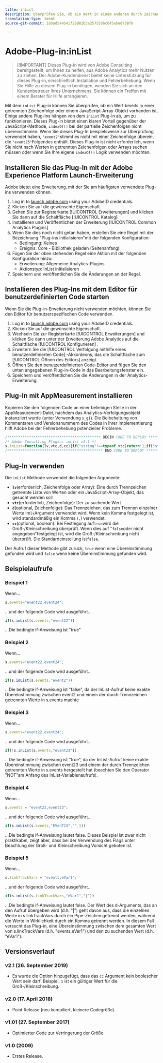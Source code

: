 ```yaml
---
title: inList
description: Überprüfen Sie, ob ein Wert in einem anderen durch Zeichen getrennten Wert enthalten ist.
translation-type: tm+mt
source-git-commit: 180ad544541f25d02b3a257559bc045abed7387b

---
```



# Adobe-Plug-in:inList

> [!IMPORTANT] Dieses Plug-in wird von Adobe Consulting bereitgestellt, um Ihnen zu helfen, aus Adobe Analytics mehr Nutzen zu ziehen. Der Adobe-Kundendienst bietet keine Unterstützung für dieses Plug-in, einschließlich Installation und Fehlerbehebung. Wenn Sie Hilfe zu diesem Plug-in benötigen, wenden Sie sich an den Kundenbetreuer Ihres Unternehmens. Sie können ein Treffen mit einem Berater für Hilfe arrangieren.

Mit dem `inList` Plug-in können Sie überprüfen, ob ein Wert bereits in einer getrennten Zeichenfolge oder einem JavaScript-Array-Objekt vorhanden ist. Einige andere Plug-Ins hängen von dem `inList` Plug-In ab, um zu funktionieren. Dieses Plug-in bietet einen klaren Vorteil gegenüber der JavaScript-Methode, `indexOf()` bei der partielle Zeichenfolgen nicht übereinstimmen. Wenn Sie dieses Plug-In beispielsweise zur Überprüfung verwendet haben, `"event2"`stimmt es nicht mit einer Zeichenfolge überein, die `"event25"`Folgendes enthält. Dieses Plug-in ist nicht erforderlich, wenn Sie nicht nach Werten in getrennten Zeichenfolgen oder Arrays suchen müssen oder wenn Sie Ihre eigene `indexOf()` Logik verwenden möchten.

## Installieren Sie das Plug-In mit der Adobe Experience Platform Launch-Erweiterung

Adobe bietet eine Erweiterung, mit der Sie am häufigsten verwendete Plug-ins verwenden können.

1. Log in to [launch.adobe.com](https://launch.adobe.com) using your AdobeID credentials.
1. Klicken Sie auf die gewünschte Eigenschaft.
1. Gehen Sie zur Registerkarte [!UICONTROL Erweiterungen] und klicken Sie dann auf die Schaltfläche [!UICONTROL Katalog]
1. Installieren und Veröffentlichen der Erweiterung [!UICONTROL Common Analytics Plugins]
1. Wenn Sie dies noch nicht getan haben, erstellen Sie eine Regel mit der Bezeichnung &quot;Plug-ins initialisieren&quot;mit der folgenden Konfiguration:
   * Bedingung: Keines
   * Ereignis: Core - Bibliothek geladen (Seitenanfang)
1. Fügen Sie der oben stehenden Regel eine Aktion mit der folgenden Konfiguration hinzu:
   * Erweiterung: Allgemeine Analytics-Plugins
   * Aktionstyp: InList initialisieren
1. Speichern und veröffentlichen Sie die Änderungen an der Regel.

## Installieren des Plug-Ins mit dem Editor für benutzerdefinierten Code starten

Wenn Sie die Plug-in-Erweiterung nicht verwenden möchten, können Sie den Editor für benutzerspezifischen Code verwenden.

1. Log in to [launch.adobe.com](https://launch.adobe.com) using your AdobeID credentials.
1. Klicken Sie auf die gewünschte Eigenschaft.
1. Wechseln Sie zur Registerkarte [!UICONTROL Erweiterungen] und klicken Sie dann unter der Erweiterung Adobe Analytics auf die Schaltfläche [!UICONTROL Konfigurieren] .
1. Erweitern Sie die [!UICONTROL Verfolgung mithilfe eines benutzerdefinierten Code] -Akkordeons, das die Schaltfläche zum [!UICONTROL Öffnen des Editors] anzeigt.
1. Öffnen Sie den benutzerdefinierten Code-Editor und fügen Sie den unten angegebenen Plug-in-Code in das Bearbeitungsfenster ein.
1. Speichern und veröffentlichen Sie die Änderungen in der Analytics-Erweiterung.

## Plug-In mit AppMeasurement installieren

Kopieren Sie den folgenden Code an einer beliebigen Stelle in der AppMeasurement-Datei, nachdem das Analytics-Verfolgungsobjekt instanziiert wurde (unter Verwendung `s_gi`). Die Beibehaltung von Kommentaren und Versionsnummern des Codes in Ihrer Implementierung hilft Adobe bei der Fehlerbehebung potenzieller Probleme.

```js
/******************************************* BEGIN CODE TO DEPLOY *******************************************/
/* Adobe Consulting Plugin: inList v2.1 */
s.inList=function(lv,vtc,d,cc){if("string"!==typeof vtc)return!1;if("string"===typeof lv)lv=lv.split(d||",");else if("object"!== typeof lv)return!1;d=0;for(var e=lv.length;d<e;d++)if(1==cc&&vtc===lv[d]||vtc.toLowerCase()===lv[d].toLowerCase())return!0;return!1};
/******************************************** END CODE TO DEPLOY ********************************************/
```

## Plug-In verwenden

Die `inList` Methode verwendet die folgenden Argumente:

* **`lv`**(erforderlich, Zeichenfolge oder Array): Eine durch Trennzeichen getrennte Liste von Werten oder ein JavaScript-Array-Objekt, das gesucht werden soll
* **`vtc`**(erforderlich, Zeichenfolge): Der zu suchende Wert
* **`d`**(optional, Zeichenfolge): Das Trennzeichen, das zum Trennen einzelner Werte im`lv`Argument verwendet wird. Wenn kein Komma festgelegt ist, wird standardmäßig ein Komma (`,`) verwendet.
* **`cc`**(optional, boolean): Bei Festlegung auf`true`wird die Groß-/Kleinschreibung überprüft. Wenn dies auf &quot;`false`oder nicht angegeben&quot;festgelegt ist, wird die Groß-/Kleinschreibung nicht überprüft. Die Standardeinstellung ist`false`.

Der Aufruf dieser Methode gibt zurück, `true` wenn eine Übereinstimmung gefunden wird und `false` wenn keine Übereinstimmung gefunden wird.

## Beispielaufrufe

### Beispiel 1

Wenn...

```js
s.events="event22,event24";
```

 ...und der folgende Code wird ausgeführt...

```js
if(s.inList(s.events,"event22"))
```

 ...Die bedingte if-Anweisung ist &quot;true&quot;

### Beispiel 2

Wenn...

```js
s.events="event22,event24";
```

 ...und der folgende Code wird ausgeführt...

```js
if(s.inList(s.events,"event2"))
```

 ...Die bedingte if-Anweisung ist &quot;false&quot;, da der InList-Aufruf keine exakte Übereinstimmung zwischen event2 und einem der durch Trennzeichen getrennten Werte in s.events machte

### Beispiel 3

Wenn...

```js
s.events="event22,event24";
```

 ...und der folgende Code wird ausgeführt...

```js
if(!s.inList(s.events,"event23"))
```

 ...Die bedingte if-Anweisung ist &quot;true&quot;, da der InList-Aufruf keine exakte Übereinstimmung zwischen event23 und einem der durch Trennzeichen getrennten Werte in s.events hergestellt hat (beachten Sie den Operator &quot;NOT&quot;am Anfang des InList-Variablenaufrufs).

### Beispiel 4

Wenn...

```js
s.events = "event22,event23";
```

 ...und der folgende Code wird ausgeführt...

```js
if(s.inList(s.events,"EVenT23","",1))
```

 ...Die bedingte if-Anweisung lautet false.  Dieses Beispiel ist zwar nicht praktikabel, zeigt aber, dass bei der Verwendung des Flags unter Beachtung der Groß- und Kleinschreibung Vorsicht geboten ist.

### Beispiel 5

Wenn...

```js
s.linkTrackVars = "events,eVar1";
```

 ...und der folgende Code wird ausgeführt...

```js
if(s.inList(s.linkTrackVars,"eVar1","|"))
```

 ...Die bedingte if-Anweisung lautet false.  Der Wert des d-Arguments, das an den Aufruf übergeben wird (d.h. &quot;|&quot;) geht davon aus, dass die einzelnen Werte in s.linkTrackVars durch ein Pipe-Zeichen getrennt werden, während die Werte in Wirklichkeit durch ein Komma getrennt werden.  In diesem Fall versucht das Plug-in, eine Übereinstimmung zwischen dem gesamten Wert von s.linkTrackVars (d.h. &quot;events,eVar1&quot;) und den zu suchenden Wert (d.h. &quot;eVar1&quot;).

## Versionsverlauf

### v2.1 (26. September 2019)

* Es wurde die Option hinzugefügt, dass das `cc` Argument kein boolescher Wert sein darf. Beispiel: `1` ist ein gültiger Wert für die Groß-/Kleinschreibung.

### v2.0 (17. April 2018)

* Point Release (neu kompiliert, kleinere Codegröße).

### v1.01 (27. September 2017)

* Optimierter Code zur Verringerung der Größe

### v1.0 (2009)

* Erstes Release.


